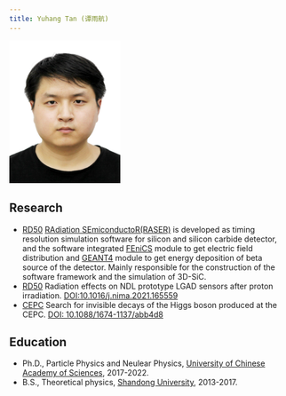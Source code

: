 ```yaml
---
title: Yuhang Tan (谭雨航)
---
```



<img src="/images/Yuhang_Tan.jpg" width="200"/>

<!-- ## Contact

- Email: tanyuhang@ihep.ac.cn
- Office: IHEP Main building B427, 19B YuquanLu Shijingshan District, Beijing 100049 -->

## Research

- [RD50](http://rd50.web.cern.ch) [RAdiation SEmiconductoR(RASER)](https://github.com/dt-np/raser) is developed as timing resolution simulation software for silicon and silicon carbide detector, and the software integrated [FEniCS](https://fenicsproject.org) module to get electric field distribution and [GEANT4](https://geant4.web.cern.ch) module to get energy deposition of beta source of the detector. Mainly responsible for the construction of the software framework and the simulation of 3D-SiC.
- [RD50](http://rd50.web.cern.ch) Radiation effects on NDL prototype LGAD sensors after proton irradiation. [DOI:10.1016/j.nima.2021.165559](https://doi.org/10.1016/j.nima.2021.165559)
- [CEPC](http://cepc.ihep.ac.cn) Search for invisible decays of the Higgs boson produced at the CEPC. [DOI: 10.1088/1674-1137/abb4d8](http://cpc.ihep.ac.cn/article/id/058e8591-4350-4764-af02-cc449ae69d2f)

## Education
- Ph.D., Particle Physics and Neulear Physics, [University of Chinese Academy of Sciences](http://www.ucas.ac.cn/), 2017-2022. 
- B.S., Theoretical physics, [Shandong University](http://www.sdu.edu.cn/), 2013-2017.
